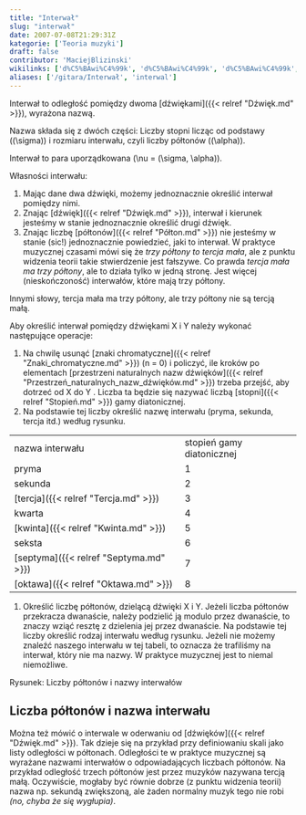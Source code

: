 ```yaml
---
title: "Interwał"
slug: "interwał"
date: 2007-07-08T21:29:31Z
kategorie: ['Teoria muzyki']
draft: false
contributor: 'MaciejBlizinski'
wikilinks: ['d%C5%BAwi%C4%99k', 'd%C5%BAwi%C4%99k', 'd%C5%BAwi%C4%99k', 'gama_diatoniczna', 'kwarta', 'kwinta', 'oktawa', 'p%C3%B3%C5%82ton', 'pryma', 'przestrze%C5%84_naturalnych_nazw_d%C5%BAwi%C4%99k%C3%B3w', 'seksta', 'sekunda', 'septyma', 'stopie%C5%84', 'tercja', 'tercja_ma%C5%82a', 'znaki_chromatyczne']
aliases: ['/gitara/Interwał', 'interwal']
---
```

Interwał to odległość pomiędzy dwoma [dźwiękami]({{< relref "Dźwięk.md" >}}),
wyrażona nazwą.

Nazwa składa się z dwóch części: Liczby stopni licząc od podstawy
(\(\sigma\)) i rozmiaru interwału, czyli liczby półtonów (\(\alpha\)).

Interwał to para uporządkowana \(\nu = (\sigma, \alpha)\).

Własności interwału:

1.  Mając dane dwa dźwięki, możemy jednoznacznie określić interwał
    pomiędzy nimi.
2.  Znając [dźwięk]({{< relref "Dźwięk.md" >}}), interwał i kierunek jesteśmy w
    stanie jednoznacznie określić drugi dźwięk.
3.  Znając liczbę [półtonów]({{< relref "Półton.md" >}}) nie jesteśmy w stanie
    (sic\!) jednoznacznie powiedzieć, jaki to interwał. W praktyce
    muzycznej czasami mówi się że *trzy półtony to tercja mała*, ale z
    punktu widzenia teorii takie stwierdzenie jest fałszywe. Co prawda
    *tercja mała ma trzy półtony*, ale to działa tylko w jedną stronę.
    Jest więcej (nieskończoność) interwałów, które mają trzy półtony.

Innymi słowy, tercja mała ma trzy półtony, ale trzy półtony nie są
tercją małą.

Aby określić interwał pomiędzy dźwiękami X i Y należy wykonać
następujące operacje:

1.  Na chwilę usunąć [znaki chromatyczne]({{< relref "Znaki_chromatyczne.md" >}})
    (n = 0) i policzyć, ile kroków po elementach [przestrzeni
    naturalnych nazw
    dźwięków]({{< relref "Przestrzeń_naturalnych_nazw_dźwięków.md" >}})
    trzeba przejść, aby dotrzeć od X do Y . Liczba ta będzie się nazywać
    liczbą [stopni]({{< relref "Stopień.md" >}}) gamy
    diatonicznej<!-- link nie odnosił się do niczego: 'Interwał' ('content/Interwał.md') links to 'gama_diatoniczna' ('content/gama_diatoniczna.md') and that does not exist -->.
2.  Na podstawie tej liczby określić nazwę interwału (pryma, sekunda,
    tercja itd.) według rysunku.

|                               |                           |
| ----------------------------- | ------------------------- |
| nazwa interwału               | stopień gamy diatonicznej |
| pryma<!-- link nie odnosił się do niczego: 'Interwał' ('content/Interwał.md') links to 'pryma' ('content/pryma.md') and that does not exist -->     | 1                         |
| sekunda<!-- link nie odnosił się do niczego: 'Interwał' ('content/Interwał.md') links to 'sekunda' ('content/sekunda.md') and that does not exist --> | 2                         |
| [tercja]({{< relref "Tercja.md" >}})   | 3                         |
| kwarta<!-- link nie odnosił się do niczego: 'Interwał' ('content/Interwał.md') links to 'kwarta' ('content/kwarta.md') and that does not exist -->   | 4                         |
| [kwinta]({{< relref "Kwinta.md" >}})   | 5                         |
| seksta<!-- link nie odnosił się do niczego: 'Interwał' ('content/Interwał.md') links to 'seksta' ('content/seksta.md') and that does not exist -->   | 6                         |
| [septyma]({{< relref "Septyma.md" >}}) | 7                         |
| [oktawa]({{< relref "Oktawa.md" >}})   | 8                         |

1.  Określić liczbę półtonów, dzielącą dźwięki X i Y. Jeżeli liczba
    półtonów przekracza dwanaście, należy podzielić ją modulo przez
    dwanaście, to znaczy wziąć resztę z dzielenia jej przez dwanaście.
    Na podstawie tej liczby określić rodzaj interwału według rysunku.
    Jeżeli nie możemy znaleźć naszego interwału w tej tabeli, to
    oznacza że trafiliśmy na interwał, który nie ma nazwy. W praktyce
    muzycznej jest to niemal niemożliwe.

Rysunek: Liczby półtonów i nazwy interwałów

## Liczba półtonów i nazwa interwału

Można też mówić o interwale w oderwaniu od
[dźwięków]({{< relref "Dźwięk.md" >}}). Tak dzieje się na przykład przy
definiowaniu skali jako listy odległości w półtonach. Odległości te w
praktyce muzycznej są wyrażane nazwami interwałów o odpowiadających
liczbach półtonów. Na przykład odległość trzech półtonów jest przez
muzyków nazywana tercją małą<!-- link nie odnosił się do niczego: 'Interwał' ('content/Interwał.md') links to 'tercja_mała' ('content/tercja_mała.md') and that does not exist -->. Oczywiście,
mogłaby być równie dobrze (z punktu widzenia teorii) nazwa np. sekundą
zwiększoną, ale żaden normalny muzyk tego nie robi *(no, chyba że się
wygłupia)*.


